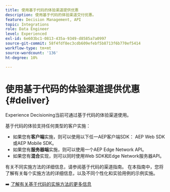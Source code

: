 ```yaml
---
title: 使用基于代码的体验渠道提供优惠
description: 使用基于代码的体验渠道交付优惠。
feature: Decision Management, API
topic: Integrations
role: Data Engineer
level: Experienced
exl-id: 6e603bc1-0813-435a-9349-d8585a7a0997
source-git-commit: 58f4fdf8ec3cdb609efebf5b8713f6b770ef5414
workflow-type: tm+mt
source-wordcount: '136'
ht-degree: 10%

---
```


# 使用基于代码的体验渠道提供优惠 {#deliver}

Experience Decisioning当前可通过基于代码的体验渠道使用。

基于代码的体验支持任何类型的客户实施：

* 如果您有&#x200B;**客户端**&#x200B;实施，则可以使用以下任一AEP客户端SDK： AEP Web SDK或AEP Mobile SDK。
* 如果您有&#x200B;**服务器端**&#x200B;实施，则可以使用一个AEP Edge Network API。
* 如果您有&#x200B;**混合**&#x200B;实现，则可以同时使用Web SDK和Edge Network服务器API。

有关不同实施方法的详细信息，请参阅基于代码的渠道指南。 在本指南中，您将了解有关每个实施方法的详细信息，以及不同个性化和实验用例的示例实施。

➡️ [了解有关基于代码的实施方法的更多信息](../../code-based/code-based-implementation-samples.md)


